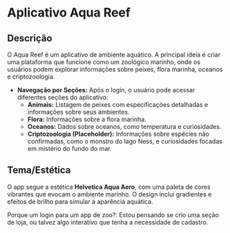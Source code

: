 
# Aplicativo Aqua Reef

## Descrição

O Aqua Reef é um aplicativo de ambiente aquático. A principal ideia é criar uma plataforma que funcione como um zoológico marinho, onde os usuários podem explorar informações sobre peixes, flora marinha, oceanos e criptozoologia.

- **Navegação por Seções:** Após o login, o usuário pode acessar diferentes seções do aplicativo:
  - **Animais:** Listagem de peixes com especificações detalhadas e informações sobre seus ambientes.
  - **Flora:** Informações sobre a flora marinha.
  - **Oceanos:** Dados sobre oceanos, como temperatura e curiosidades.
  - **Criptozoologia (Placeholder):** Informações sobre espécies não confirmadas, como o monstro do lago Ness, e curiosidades focadas em mistério do fundo do mar.

## Tema/Estética

O app segue a estética **Helvetica Aqua Aero**, com uma paleta de cores vibrantes que evocam o ambiente marinho. O design inclui gradientes e efeitos de brilho para simular a aparência aquática.

Porque um login para um app de zoo?: Estou pensando se crio uma seção de loja, ou talvez algo interativo que tenha a necessidade de cadastro.
